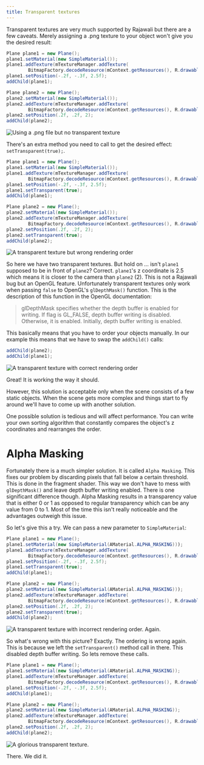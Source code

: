 ```yaml
---
title: Transparent textures
---
```

Transparent textures are very much supported by Rajawali but there are a few caveats.
Merely assigning a .png texture to your object won't give you the desired result:
``` java
Plane plane1 = new Plane();
plane1.setMaterial(new SimpleMaterial());
plane1.addTexture(mTextureManager.addTexture(
		BitmapFactory.decodeResource(mContext.getResources(), R.drawable.newcastle)));
plane1.setPosition(-.2f, -.3f, 2.5f);
addChild(plane1);

Plane plane2 = new Plane();
plane2.setMaterial(new SimpleMaterial());
plane2.addTexture(mTextureManager.addTexture(
		BitmapFactory.decodeResource(mContext.getResources(), R.drawable.arrogant_bastard)));
plane2.setPosition(.2f, .2f, 2);
addChild(plane2);
```
![Using a .png file but no transparent texture](http://www.rozengain.com/files/rajawali/rajawali-transparent-textures-01.jpg)

There's an extra method you need to call to get the desired effect:  `setTransparent(true);`.
``` java
Plane plane1 = new Plane();
plane1.setMaterial(new SimpleMaterial());
plane1.addTexture(mTextureManager.addTexture(
		BitmapFactory.decodeResource(mContext.getResources(), R.drawable.newcastle)));
plane1.setPosition(-.2f, -.3f, 2.5f);
plane1.setTransparent(true);
addChild(plane1);

Plane plane2 = new Plane();
plane2.setMaterial(new SimpleMaterial());
plane2.addTexture(mTextureManager.addTexture(
		BitmapFactory.decodeResource(mContext.getResources(), R.drawable.arrogant_bastard)));
plane2.setPosition(.2f, .2f, 2);
plane2.setTransparent(true);
addChild(plane2);
```
![A transparent texture but wrong rendering order](http://www.rozengain.com/files/rajawali/rajawali-transparent-textures-02.jpg)

So here we have two transparent textures. But hold on ... isn't `plane1` supposed to be in front of `plane2`? Correct. `plane1`'s z coordinate is 2.5 which means it is closer to the camera than `plane2` (2). This is not a Rajawali bug but an OpenGL feature. Unfortunately transparent textures only work when passing `false` to OpenGL's `glDepthMask()` function. This is the description of this function in the OpenGL documentation:

> glDepthMask specifies whether the depth buffer is enabled for writing. If flag is GL_FALSE, depth buffer writing is disabled. Otherwise, it is enabled. Initially, depth buffer writing is enabled.

This basically means that you have to order your objects manually. In our example this means that we have to swap the `addChild()` calls:
``` java
addChild(plane2);
addChild(plane1);
```
![A transparent texture with correct rendering order](http://www.rozengain.com/files/rajawali/rajawali-transparent-textures-03.jpg)

Great! It is working the way it should.

However, this solution is acceptable only when the scene consists of a few static objects. When the scene gets more complex and things start to fly around we'll have to come up with another solution.

One possible solution is tedious and will affect performance. You can write your own sorting algorithm that constantly compares the object's z coordinates and rearranges the order.

# Alpha Masking

Fortunately there is a much simpler solution. It is called `Alpha Masking`. This fixes our problem by discarding pixels that fall below a certain threshold. This is done in the fragment shader. This way we don't have to mess with `glDepthMask()` and leave depth buffer writing enabled. There is one significant difference though. Alpha Masking results in a transparency value that is either 0 or 1 as opposed to regular transparency which can be any value from 0 to 1. Most of the time this isn't really noticeable and the advantages outweigh this issue.

So let's give this a try. We can pass a new parameter to `SimpleMaterial`:
``` java
Plane plane1 = new Plane();
plane1.setMaterial(new SimpleMaterial(AMaterial.ALPHA_MASKING)));
plane1.addTexture(mTextureManager.addTexture(
		BitmapFactory.decodeResource(mContext.getResources(), R.drawable.newcastle)));
plane1.setPosition(-.2f, -.3f, 2.5f);
plane1.setTransparent(true);
addChild(plane1);

Plane plane2 = new Plane();
plane2.setMaterial(new SimpleMaterial(AMaterial.ALPHA_MASKING)));
plane2.addTexture(mTextureManager.addTexture(
		BitmapFactory.decodeResource(mContext.getResources(), R.drawable.arrogant_bastard)));
plane2.setPosition(.2f, .2f, 2);
plane2.setTransparent(true);
addChild(plane2);
```
![A transparent texture with incorrect rendering order. Again.](http://www.rozengain.com/files/rajawali/rajawali-transparent-textures-04.jpg)

So what's wrong with this picture? Exactly. The ordering is wrong again. This is because we left the `setTransparent()` method call in there. This disabled depth buffer writing. So lets remove these calls.
``` java
Plane plane1 = new Plane();
plane1.setMaterial(new SimpleMaterial(AMaterial.ALPHA_MASKING));
plane1.addTexture(mTextureManager.addTexture(
		BitmapFactory.decodeResource(mContext.getResources(), R.drawable.newcastle)));
plane1.setPosition(-.2f, -.3f, 2.5f);
addChild(plane1);

Plane plane2 = new Plane();
plane2.setMaterial(new SimpleMaterial(AMaterial.ALPHA_MASKING));
plane2.addTexture(mTextureManager.addTexture(
		BitmapFactory.decodeResource(mContext.getResources(), R.drawable.arrogant_bastard)));
plane2.setPosition(.2f, .2f, 2);
addChild(plane2);
```
![A glorious transparent texture.](http://www.rozengain.com/files/rajawali/rajawali-transparent-textures-05.jpg)

There. We did it.
